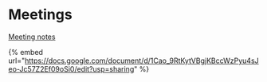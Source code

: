 # Meetings

[Meeting notes](https://docs.google.com/document/d/1Cao\_9RtKytVBgjKBccWzPyu4sJeo-Jc57Z2Ef09oSi0/edit?usp=sharing)



{% embed url="https://docs.google.com/document/d/1Cao_9RtKytVBgjKBccWzPyu4sJeo-Jc57Z2Ef09oSi0/edit?usp=sharing" %}
